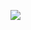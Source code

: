 ![](http://www.plantuml.com/plantuml/proxy?cache=no&src=https://raw.githubusercontent.com/oleksandrblazhko/ai204-ozarchuk/laboratory-work-7/2-SoftwareDesign/2.7-PlantUML/UML-Activity.puml)
